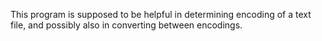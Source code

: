 This program is supposed to be helpful in determining
encoding of a text file, and possibly also in converting
between encodings.

